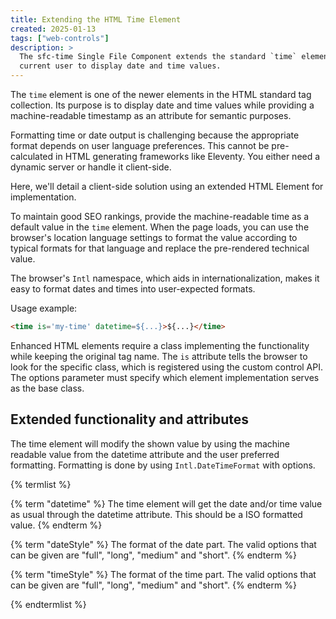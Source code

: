 ```yaml
---
title: Extending the HTML Time Element
created: 2025-01-13
tags: ["web-controls"]
description: >
  The sfc-time Single File Component extends the standard `time` element to use the date and time formatting of the
  current user to display date and time values.
---
```


The `time` element is one of the newer elements in the HTML standard tag collection. Its purpose is to display date and time values while providing a machine-readable timestamp as an attribute for semantic purposes.

Formatting time or date output is challenging because the appropriate format depends on user language preferences. This cannot be pre-calculated in HTML generating frameworks like Eleventy. You either need a dynamic server or handle it client-side.

Here, we'll detail a client-side solution using an extended HTML Element for implementation.

To maintain good SEO rankings, provide the machine-readable time as a default value in the `time` element. When the page loads, you can use the browser's location language settings to format the value according to typical formats for that language and replace the pre-rendered technical value.

The browser's `Intl` namespace, which aids in internationalization, makes it easy to format dates and times into user-expected formats.


Usage example:

```html
<time is='my-time' datetime=${...}>${...}</time>
```

Enhanced HTML elements require a class implementing the functionality while keeping the original tag name. The `is` attribute tells the browser to look for the specific class, which is registered using the custom control API. The options parameter must specify which element implementation serves as the base class.


## Extended functionality and attributes

The time element will modify the shown value by using the machine readable value from the datetime attribute and the user preferred formatting.
Formatting is done by using `Intl.DateTimeFormat` with options.

{% termlist %}

{% term "datetime" %}
  The time element will get the date and/or time value as usual through the datetime attribute. This should be a ISO formatted value.
{% endterm %}

{% term "dateStyle" %}
The format of the date part. The valid options that can be given are "full", "long", "medium" and "short".
{% endterm %}

{% term "timeStyle" %}
The format of the time part. The valid options that can be given are "full", "long", "medium" and "short".
{% endterm %}

{% endtermlist %}
